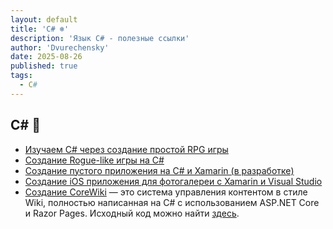 ```yaml
---
layout: default
title: 'C# ❄️'
description: 'Язык C# - полезные ссылки'
author: 'Dvurechensky'
date: 2025-08-26
published: true
tags:
  - C#
---
```


## C# 🚩

- [Изучаем C# через создание простой RPG игры](http://scottlilly.com/learn-c-by-building-a-simple-rpg-index/)
- [Создание Rogue-like игры на C#](https://roguesharp.wordpress.com/)
- [Создание пустого приложения на C# и Xamarin (в разработке)](https://www.intertech.com/Blog/xamarin-tutorial-part-1-create-a-blank-app/)
- [Создание iOS приложения для фотогалереи с Xamarin и Visual Studio](https://www.raywenderlich.com/134049/building-ios-apps-with-xamarin-and-visual-studio)
- [Создание CoreWiki](https://www.youtube.com/playlist?list=PLVMqA0_8O85yC78I4Xj7z48ES48IQBa7p) — это система управления контентом в стиле Wiki, полностью написанная на C# с использованием ASP.NET Core и Razor Pages. Исходный код можно найти [здесь](https://github.com/csharpfritz/CoreWiki).
